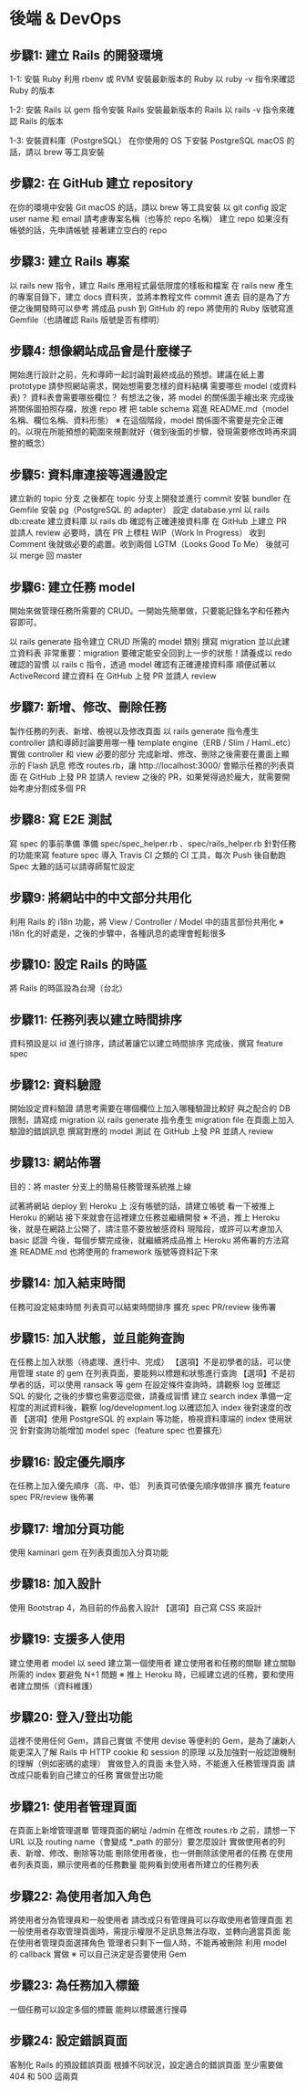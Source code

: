 # 後端 & DevOps

## 步驟1: 建立 Rails 的開發環境

1-1: 安裝 Ruby
利用 rbenv 或 RVM 安裝最新版本的 Ruby
以 ruby -v 指令來確認 Ruby 的版本

1-2: 安裝 Rails
以 gem 指令安裝 Rails
安裝最新版本的 Rails
以 rails -v 指令來確認 Rails 的版本

1-3: 安裝資料庫（PostgreSQL）
在你使用的 OS 下安裝 PostgreSQL
macOS 的話，請以 brew 等工具安裝

## 步驟2: 在 GitHub 建立 repository
在你的環境中安裝 Git
macOS 的話，請以 brew 等工具安裝
以 git config 設定 user name 和 email
請考慮專案名稱（也等於 repo 名稱）
建立 repo
如果沒有帳號的話，先申請帳號
接著建立空白的 repo

## 步驟3: 建立 Rails 專案
以 rails new 指令，建立 Rails 應用程式最低限度的樣板和檔案
在 rails new 產生的專案目錄下，建立 docs 資料夾，並將本教程文件 commit 進去
目的是為了方便之後開發時可以參考
將成品 push 到 GitHub 的 repo
將使用的 Ruby 版號寫進 Gemfile（也請確認 Rails 版號是否有標明）

## 步驟4: 想像網站成品會是什麼樣子
開始進行設計之前，先和導師一起討論對最終成品的預想。建議在紙上畫 prototype
請參照網站需求，開始想需要怎樣的資料結構
需要哪些 model (或資料表)？
資料表會需要哪些欄位？
有想法之後，將 model 的關係圖手繪出來
完成後將關係圖拍照存檔，放進 repo 裡
把 table schema 寫進 README.md（model 名稱、欄位名稱、資料形態）
※ 在這個階段，model 關係圖不需要是完全正確的。以現在所能預想的範圍來規劃就好（做到後面的步驟，發現需要修改時再來調整的概念）

## 步驟5: 資料庫連接等週邊設定
建立新的 topic 分支
之後都在 topic 分支上開發並進行 commit
安裝 bundler
在 Gemfile 安裝 pg（PostgreSQL 的 adapter）
設定 database.yml
以 rails db:create 建立資料庫
以 rails db 確認有正確連接資料庫
在 GitHub 上建立 PR 並請人 review
必要時，請在 PR 上標柱 WIP（Work In Progress）
收到 Comment 後就做必要的處置。收到兩個 LGTM（Looks Good To Me） 後就可以 merge 回 master

## 步驟6: 建立任務 model
開始來做管理任務所需要的 CRUD。一開始先簡單做，只要能記錄名字和任務內容即可。

以 rails generate 指令建立 CRUD 所需的 model 類別
撰寫 migration 並以此建立資料表
非常重要：migration 要確定能安全回到上一步的狀態！請養成以 redo 確認的習慣
以 rails c 指令，透過 model 確認有正確連接資料庫
順便試著以 ActiveRecord 建立資料
在 GitHub 上發 PR 並請人 review

## 步驟7: 新增、修改、刪除任務
製作任務的列表、新增、檢視以及修改頁面
以 rails generate 指令產生 controller
請和導師討論要用哪一種 template engine（ERB / Slim / Haml..etc）
實做 controller 和 view 必要的部分
完成新增、修改、刪除之後需要在畫面上顯示的 Flash 訊息
修改 routes.rb，讓 http://localhost:3000/ 會顯示任務的列表頁面
在 GitHub 上發 PR 並請人 review
之後的 PR，如果覺得過於龐大，就需要開始考慮分割成多個 PR
## 步驟8: 寫 E2E 測試
寫 spec 的事前準備
準備 spec/spec_helper.rb 、spec/rails_helper.rb
針對任務的功能來寫 feature spec
導入 Travis CI 之類的 CI 工具，每次 Push 後自動跑 Spec
太難的話可以請導師幫忙設定

## 步驟9: 將網站中的中文部分共用化
利用 Rails 的 i18n 功能，將 View / Controller / Model 中的語言部份共用化
※ i18n 化的好處是，之後的步驟中，各種訊息的處理會輕鬆很多

## 步驟10: 設定 Rails 的時區
將 Rails 的時區設為台灣（台北）

## 步驟11: 任務列表以建立時間排序
資料預設是以 id 進行排序，請試著讓它以建立時間排序
完成後，撰寫 feature spec

## 步驟12: 資料驗證
開始設定資料驗證
請思考需要在哪個欄位上加入哪種驗證比較好
與之配合的 DB 限制，請寫成 migration
以 rails generate 指令產生 migration file
在頁面上加入驗證的錯誤訊息
撰寫對應的 model 測試
在 GitHub 上發 PR 並請人 review

## 步驟13: 網站佈署
目的：將 master 分支上的簡易任務管理系統推上線

試著將網站 deploy 到 Heroku 上
沒有帳號的話，請建立帳號
看一下被推上 Heroku 的網站
接下來就會在這裡建立任務並繼續開發
※ 不過，推上 Heroku 後，就是在網路上公開了，請注意不要放敏感資料
現階段，或許可以考慮加入 basic 認證
今後，每個步驟完成後，就繼續將成品推上 Heroku
將佈署的方法寫進 README.md
也將使用的 framework 版號等資料記下來

## 步驟14: 加入結束時間
任務可設定結束時間
列表頁可以結束時間排序
擴充 spec
PR/review 後佈署

## 步驟15: 加入狀態，並且能夠查詢
在任務上加入狀態（待處理、進行中、完成）
【選項】不是初學者的話，可以使用管理 state 的 gem
在列表頁面，要能夠以標題和狀態進行查詢
【選項】不是初學者的話，可以使用 ransack 等 gem
在設定條件查詢時，請觀察 log 並確認 SQL 的變化
之後的步驟也需要這麼做，請養成習慣
建立 search index
準備一定程度的測試資料後，觀察 log/development.log 以確認加入 index 後對速度的改善
【選項】使用 PostgreSQL 的 explain 等功能，檢視資料庫端的 index 使用狀況
針對查詢功能增加 model spec（feature spec 也要擴充）

## 步驟16: 設定優先順序
在任務上加入優先順序（高、中、低）
列表頁可依優先順序做排序
擴充 feature spec
PR/review 後佈署

## 步驟17: 增加分頁功能
使用 kaminari gem 在列表頁面加入分頁功能

## 步驟18: 加入設計
使用 Bootstrap 4，為目前的作品套入設計
【選項】自己寫 CSS 來設計

## 步驟19: 支援多人使用
建立使用者 model
以 seed 建立第一個使用者
建立使用者和任務的關聯
建立關聯所需的 index
要避免 N+1 問題
※ 推上 Heroku 時，已經建立過的任務，要和使用者建立關係（資料維護）

## 步驟20: 登入/登出功能
這裡不使用任何 Gem，請自己實做
不使用 devise 等便利的 Gem，是為了讓新人能更深入了解 Rails 中 HTTP cookie 和 session 的原理
以及加強對一般認證機制的理解（例如密碼的處理）
實做登入的頁面
未登入時，不能進入任務管理頁面
請改成只能看到自己建立的任務
實做登出功能

## 步驟21: 使用者管理頁面
在頁面上新增管理選單
管理頁面的網址 /admin
在修改 routes.rb 之前，請想一下 URL 以及 routing name（會變成 *_path 的部分）要怎麼設計
實做使用者的列表、新增、修改、刪除等功能
刪除使用者後，也一併刪除該使用者的任務
在使用者列表頁面，顯示使用者的任務數量
能夠看到使用者所建立的任務列表

## 步驟22: 為使用者加入角色
將使用者分為管理員和一般使用者
請改成只有管理員可以存取使用者管理頁面
若一般使用者存取管理頁面時，需提示權限不足訊息無法存取，並轉向適當頁面
能在使用者管理頁面選擇角色
管理者只剩下一個人時，不能再被刪除
利用 model 的 callback 實做
※ 可以自己決定是否要使用 Gem

## 步驟23: 為任務加入標籤
一個任務可以設定多個的標籤
能夠以標籤進行搜尋

## 步驟24: 設定錯誤頁面
客制化 Rails 的預設錯誤頁面
根據不同狀況，設定適合的錯誤頁面
至少需要做 404 和 500 這兩頁